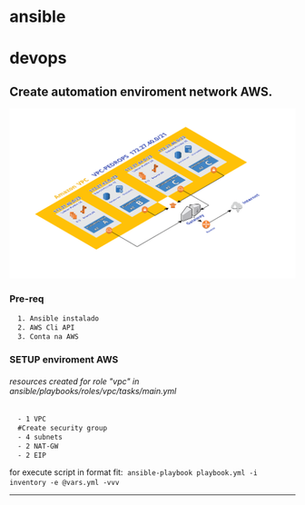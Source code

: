 # ansible
# devops
## Create automation enviroment network AWS.

![it-pedrops](/aws/infrastructure/vpc-itlabs%20V2.png?raw=true)

### Pre-req
      1. Ansible instalado 
      2. AWS Cli API 
      3. Conta na AWS

### SETUP enviroment AWS

   ###### resources created for role "vpc" in ansible/playbooks/roles/vpc/tasks/main.yml

      - 1 VPC  
      #Create security group
      - 4 subnets
      - 2 NAT-GW
      - 2 EIP

  for execute script in format fit:
  `ansible-playbook playbook.yml -i inventory -e @vars.yml -vvv`

---
